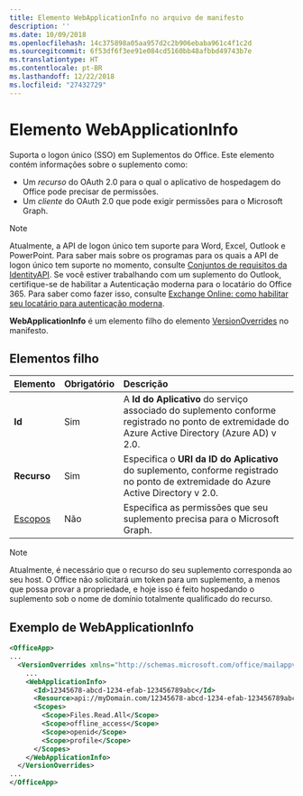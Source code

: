 ```yaml
---
title: Elemento WebApplicationInfo no arquivo de manifesto
description: ''
ms.date: 10/09/2018
ms.openlocfilehash: 14c375898a05aa957d2c2b906ebaba961c4f1c2d
ms.sourcegitcommit: 6f53df6f3ee91e084cd5160bb48afbbd49743b7e
ms.translationtype: HT
ms.contentlocale: pt-BR
ms.lasthandoff: 12/22/2018
ms.locfileid: "27432729"
---
```

# <a name="webapplicationinfo-element"></a>Elemento WebApplicationInfo

Suporta o logon único (SSO) em Suplementos do Office. Este elemento contém informações sobre o suplemento como:

- Um *recurso* do OAuth 2.0 para o qual o aplicativo de hospedagem do Office pode precisar de permissões.
- Um *cliente* do OAuth 2.0 que pode exigir permissões para o Microsoft Graph.

> [!NOTE]
> Atualmente, a API de logon único tem suporte para Word, Excel, Outlook e PowerPoint. Para saber mais sobre os programas para os quais a API de logon único tem suporte no momento, consulte [Conjuntos de requisitos da IdentityAPI](https://docs.microsoft.com/office/dev/add-ins/reference/requirement-sets/identity-api-requirement-sets?view=office-js). Se você estiver trabalhando com um suplemento do Outlook, certifique-se de habilitar a Autenticação moderna para o locatário do Office 365. Para saber como fazer isso, consulte [Exchange Online: como habilitar seu locatário para autenticação moderna](https://social.technet.microsoft.com/wiki/contents/articles/32711.exchange-online-how-to-enable-your-tenant-for-modern-authentication.aspx).

**WebApplicationInfo** é um elemento filho do elemento [VersionOverrides](versionoverrides.md) no manifesto.  

## <a name="child-elements"></a>Elementos filho

|  Elemento |  Obrigatório  |  Descrição  |
|:-----|:-----|:-----|
|  **Id**    |  Sim   |  A **Id do Aplicativo** do serviço associado do suplemento conforme registrado no ponto de extremidade do Azure Active Directory (Azure AD) v 2.0.|
|  **Recurso**  |  Sim   |  Especifica o **URI da ID do Aplicativo** do suplemento, conforme registrado no ponto de extremidade do Azure Active Directory v 2.0.|
|  [Escopos](scopes.md)                |  Não  |  Especifica as permissões que seu suplemento precisa para o Microsoft Graph.  |

> [!NOTE] 
> Atualmente, é necessário que o recurso do seu suplemento corresponda ao seu host. O Office não solicitará um token para um suplemento, a menos que possa provar a propriedade, e hoje isso é feito hospedando o suplemento sob o nome de domínio totalmente qualificado do recurso.

## <a name="webapplicationinfo-example"></a>Exemplo de WebApplicationInfo

```xml
<OfficeApp>
...
  <VersionOverrides xmlns="http://schemas.microsoft.com/office/mailappversionoverrides" xsi:type="VersionOverridesV1_0">
    ...
    <WebApplicationInfo>
      <Id>12345678-abcd-1234-efab-123456789abc</Id>
      <Resource>api://myDomain.com/12345678-abcd-1234-efab-123456789abc<Resource>
      <Scopes>
        <Scope>Files.Read.All</Scope>
        <Scope>offline_access</Scope>
        <Scope>openid</Scope>
        <Scope>profile</Scope>        
      </Scopes>
    </WebApplicationInfo>
  </VersionOverrides>
...
</OfficeApp>
```
